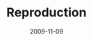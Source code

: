 ---
layout: music 
title: "Reproduction"
series: "The Garden"
date: 2009-11-09 
description: "Brian Tome discusses how growth naturally leads to reproduction and fruit."
audio: "http://s3.amazonaws.com/crossroadsaudiomessages/TheGarden5.mp3"
audio-duration: "38:48"
---